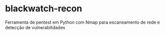 # blackwatch-recon
Ferramenta de pentest em Python com Nmap para escaneamento de rede e detecção de vulnerabilidades

